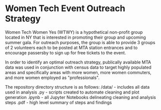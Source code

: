 # Women Tech Event Outreach Strategy

Women Tech Women Yes (WTWY) is a hypothetical non-profit group located in NY that is interested in promoting their group and upcoming summer gala. For outreach purposes, the group is able to provide 3 groups of 2 volunteers each to be posted at MTA station entrances and to encourage passersby to sign up for free tickets to the event.

In order to identify an optimal outreach strategy, publically available MTA data was used in conjunction with census data to target highly populated areas and specifically areas with more women, more women commuters, and more women employed as "professionals".

The repository directory structure is as follows:
/data/ - includes all data used in analysis
.py - scripts created to automate cleaning and plot generation
.ipynb - all Jupyter Notebooks delineating cleaning and analysis steps
.pdf - high level summary of steps and findings
